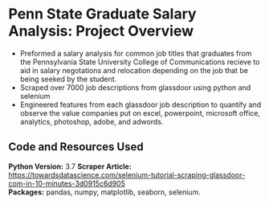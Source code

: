 # Penn State Graduate Salary Analysis: Project Overview
* Preformed a salary analysis for common job titles that graduates from the Pennsylvania State University College of Communications recieve to aid in salary negotations and relocation depending on the job that be being seeked by the student.
* Scraped over 7000 job descriptions from glassdoor using python and selenium
* Engineered features from each glassdoor job description to quantify and observe the value companies put on excel, powerpoint, microsoft office, analytics, photoshop, adobe, and adwords.

## Code and Resources Used 
**Python Version:** 3.7
**Scraper Article:** https://towardsdatascience.com/selenium-tutorial-scraping-glassdoor-com-in-10-minutes-3d0915c6d905  
**Packages:** pandas, numpy, matplotlib, seaborn, selenium.
